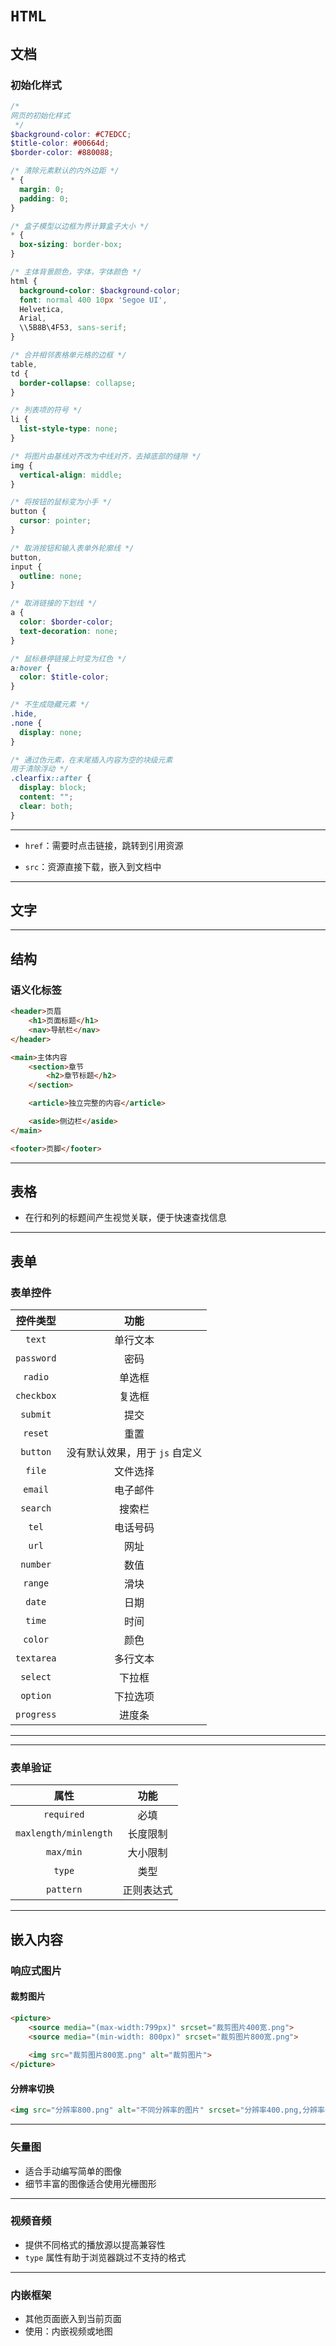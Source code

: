 # `HTML`



## 文档

### 初始化样式

```scss
/* 
网页的初始化样式
 */
$background-color: #C7EDCC;
$title-color: #00664d;
$border-color: #880088;

/* 清除元素默认的内外边距 */
* {
  margin: 0;
  padding: 0;
}

/* 盒子模型以边框为界计算盒子大小 */
* {
  box-sizing: border-box;
}

/* 主体背景颜色，字体，字体颜色 */
html {
  background-color: $background-color;
  font: normal 400 10px 'Segoe UI',
  Helvetica,
  Arial,
  \\5B8B\4F53, sans-serif;
}

/* 合并相邻表格单元格的边框 */
table,
td {
  border-collapse: collapse;
}

/* 列表项的符号 */
li {
  list-style-type: none;
}

/* 将图片由基线对齐改为中线对齐，去掉底部的缝隙 */
img {
  vertical-align: middle;
}

/* 将按钮的鼠标变为小手 */
button {
  cursor: pointer;
}

/* 取消按钮和输入表单外轮廓线 */
button,
input {
  outline: none;
}

/* 取消链接的下划线 */
a {
  color: $border-color;
  text-decoration: none;
}

/* 鼠标悬停链接上时变为红色 */
a:hover {
  color: $title-color;
}

/* 不生成隐藏元素 */
.hide,
.none {
  display: none;
}

/* 通过伪元素，在末尾插入内容为空的块级元素
用于清除浮动 */
.clearfix::after {
  display: block;
  content: "";
  clear: both;
}
```

---

- `href`：需要时点击链接，跳转到引用资源
  
- `src`：资源直接下载，嵌入到文档中

---

## 文字

---

## 结构

### 语义化标签

```html
<header>页眉
    <h1>页面标题</h1>
    <nav>导航栏</nav>
</header>

<main>主体内容
    <section>章节
        <h2>章节标题</h2>
    </section>

    <article>独立完整的内容</article>

    <aside>侧边栏</aside>
</main>

<footer>页脚</footer>
```

---

## 表格

- 在行和列的标题间产生视觉关联，便于快速查找信息

---

## 表单

### 表单控件

|  控件类型  |              功能              |
| :--------: | :----------------------------: |
|   `text`   |            单行文本            |
| `password` |              密码              |
|  `radio`   |             单选框             |
| `checkbox` |             复选框             |
|  `submit`  |              提交              |
|  `reset`   |              重置              |
|  `button`  | 没有默认效果，用于 `js` 自定义 |
|   `file`   |            文件选择            |
|  `email`   |            电子邮件            |
|  `search`  |             搜索栏             |
|   `tel`    |            电话号码            |
|   `url`    |              网址              |
|  `number`  |              数值              |
|  `range`   |              滑块              |
|   `date`   |              日期              |
|   `time`   |              时间              |
|  `color`   |              颜色              |
| `textarea` |            多行文本            |
|  `select`  |             下拉框             |
|  `option`  |            下拉选项            |
| `progress` |             进度条             |

---

---

### 表单验证

|         属性          |    功能    |
| :-------------------: | :--------: |
|      `required`       |    必填    |
| `maxlength/minlength` |  长度限制  |
|       `max/min`       |  大小限制  |
|        `type`         |    类型    |
|       `pattern`       | 正则表达式 |

---

## 嵌入内容

### 响应式图片

#### 裁剪图片

```html
<picture>
    <source media="(max-width:799px)" srcset="裁剪图片400宽.png">
    <source media="(min-width: 800px)" srcset="裁剪图片800宽.png">
    
    <img src="裁剪图片800宽.png" alt="裁剪图片">
</picture>
```

#### 分辨率切换

```html
<img src="分辨率800.png" alt="不同分辨率的图片" srcset="分辨率400.png,分辨率600.png 1.5x,分辨率800.png 2x">
```

---

### 矢量图

- 适合手动编写简单的图像
- 细节丰富的图像适合使用光栅图形

---

### 视频音频

- 提供不同格式的播放源以提高兼容性
- `type` 属性有助于浏览器跳过不支持的格式

---

### 内嵌框架

- 其他页面嵌入到当前页面
- 使用：内嵌视频或地图